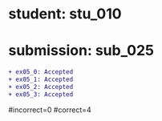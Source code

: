 # student: stu_010
# submission: sub_025

```diff
+ ex05_0: Accepted
+ ex05_1: Accepted
+ ex05_2: Accepted
+ ex05_3: Accepted
```
#incorrect=0
#correct=4
